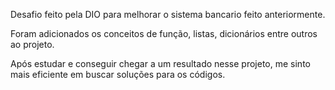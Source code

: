 Desafio feito pela DIO para melhorar o sistema bancario feito anteriormente.

Foram adicionados os conceitos de função, listas, dicionários entre outros ao projeto.

Após estudar e conseguir chegar a um resultado nesse projeto, me sinto mais eficiente em buscar soluções para os códigos.
